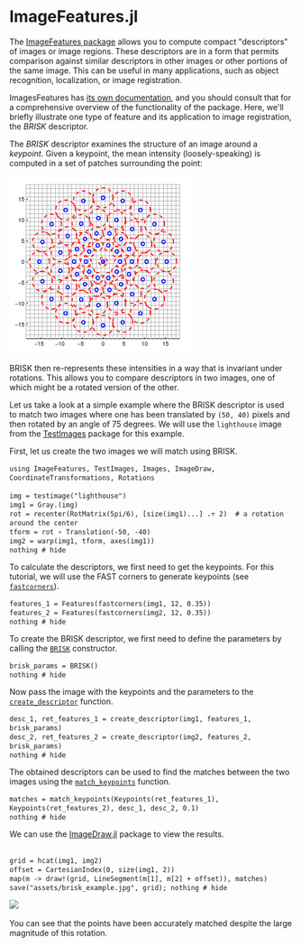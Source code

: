 # ImageFeatures.jl

The [ImageFeatures package](https://github.com/JuliaImages/ImageFeatures.jl)
allows you to compute compact "descriptors" of images or image regions.  These
descriptors are in a form that permits comparison against similar
descriptors in other images or other portions of the same image. This
can be useful in many applications, such as object recognition,
localization, or image registration.

ImagesFeatures has [its own documentation](https://juliaimages.org/ImageFeatures.jl/stable), and you should consult that for a comprehensive overview of the functionality of the package. Here, we'll briefly illustrate one type of feature and its application to image registration, the *BRISK* descriptor.

The *BRISK* descriptor examines the structure of an image around a
*keypoint*. Given a keypoint, the mean intensity (loosely-speaking) is
computed in a set of patches surrounding the point:

![BRISK Sampling Pattern](assets/brisk_pattern.png)

BRISK then re-represents these intensities in a way that is invariant
under rotations. This allows you to compare descriptors in two images,
one of which might be a rotated version of the other.

Let us take a look at a simple example where the BRISK descriptor is
used to match two images where one has been translated by `(50, 40)`
pixels and then rotated by an angle of 75 degrees. We will use the
`lighthouse` image from the
[TestImages](https://github.com/JuliaImages/TestImages.jl) package for
this example.

First, let us create the two images we will match using BRISK.

```@example 3
using ImageFeatures, TestImages, Images, ImageDraw, CoordinateTransformations, Rotations

img = testimage("lighthouse")
img1 = Gray.(img)
rot = recenter(RotMatrix(5pi/6), [size(img1)...] .÷ 2)  # a rotation around the center
tform = rot ∘ Translation(-50, -40)
img2 = warp(img1, tform, axes(img1))
nothing # hide
```

To calculate the descriptors, we first need to get the keypoints. For this tutorial, we will use the FAST corners to generate keypoints (see [`fastcorners`](@ref)).

```@example 3
features_1 = Features(fastcorners(img1, 12, 0.35))
features_2 = Features(fastcorners(img2, 12, 0.35))
nothing # hide
```

To create the BRISK descriptor, we first need to define the parameters by calling the [`BRISK`](@ref) constructor.

```@example 3
brisk_params = BRISK()
nothing # hide
```

Now pass the image with the keypoints and the parameters to the [`create_descriptor`](@ref) function.

```@example 3
desc_1, ret_features_1 = create_descriptor(img1, features_1, brisk_params)
desc_2, ret_features_2 = create_descriptor(img2, features_2, brisk_params)
nothing # hide
```

The obtained descriptors can be used to find the matches between the two images using the [`match_keypoints`](@ref) function.

```@example 3
matches = match_keypoints(Keypoints(ret_features_1), Keypoints(ret_features_2), desc_1, desc_2, 0.1)
nothing # hide
```

We can use the [ImageDraw.jl](https://github.com/JuliaImages/ImageDraw.jl) package to view the results.

```@example 3

grid = hcat(img1, img2)
offset = CartesianIndex(0, size(img1, 2))
map(m -> draw!(grid, LineSegment(m[1], m[2] + offset)), matches)
save("assets/brisk_example.jpg", grid); nothing # hide

```

![](assets/brisk_example.jpg)

You can see that the points have been accurately matched despite the
large magnitude of this rotation.
